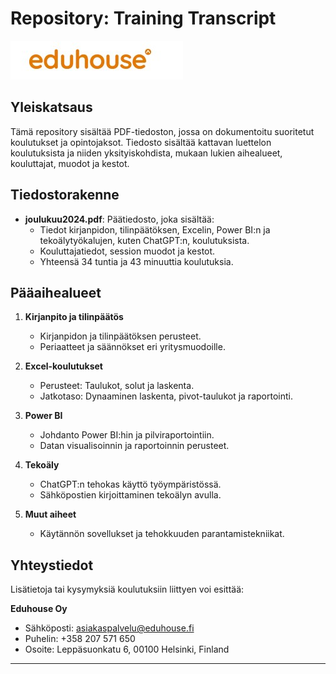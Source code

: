 # Repository: Training Transcript

![Eduhouse Logo](Eduhouselogo.jpg)

## Yleiskatsaus

Tämä repository sisältää PDF-tiedoston, jossa on dokumentoitu suoritetut koulutukset ja opintojaksot. Tiedosto sisältää kattavan luettelon koulutuksista ja niiden yksityiskohdista, mukaan lukien aihealueet, kouluttajat, muodot ja kestot.

## Tiedostorakenne

- **joulukuu2024.pdf**: Päätiedosto, joka sisältää:
  - Tiedot kirjanpidon, tilinpäätöksen, Excelin, Power BI:n ja tekoälytyökalujen, kuten ChatGPT:n, koulutuksista.
  - Kouluttajatiedot, session muodot ja kestot.
  - Yhteensä 34 tuntia ja 43 minuuttia koulutuksia.

## Pääaihealueet

1. **Kirjanpito ja tilinpäätös**
   - Kirjanpidon ja tilinpäätöksen perusteet.
   - Periaatteet ja säännökset eri yritysmuodoille.

2. **Excel-koulutukset**
   - Perusteet: Taulukot, solut ja laskenta.
   - Jatkotaso: Dynaaminen laskenta, pivot-taulukot ja raportointi.

3. **Power BI**
   - Johdanto Power BI:hin ja pilviraportointiin.
   - Datan visualisoinnin ja raportoinnin perusteet.

4. **Tekoäly**
   - ChatGPT:n tehokas käyttö työympäristössä.
   - Sähköpostien kirjoittaminen tekoälyn avulla.

5. **Muut aiheet**
   - Käytännön sovellukset ja tehokkuuden parantamistekniikat.

## Yhteystiedot

Lisätietoja tai kysymyksiä koulutuksiin liittyen voi esittää:

**Eduhouse Oy**  
- Sähköposti: asiakaspalvelu@eduhouse.fi  
- Puhelin: +358 207 571 650  
- Osoite: Leppäsuonkatu 6, 00100 Helsinki, Finland  

---



